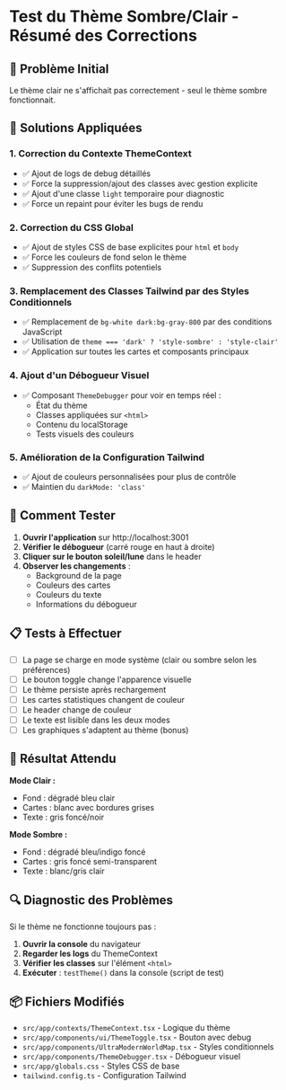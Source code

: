 # Test du Thème Sombre/Clair - Résumé des Corrections

## 🐛 Problème Initial
Le thème clair ne s'affichait pas correctement - seul le thème sombre fonctionnait.

## 🔧 Solutions Appliquées

### 1. **Correction du Contexte ThemeContext**
- ✅ Ajout de logs de debug détaillés
- ✅ Force la suppression/ajout des classes avec gestion explicite
- ✅ Ajout d'une classe `light` temporaire pour diagnostic
- ✅ Force un repaint pour éviter les bugs de rendu

### 2. **Correction du CSS Global**  
- ✅ Ajout de styles CSS de base explicites pour `html` et `body`
- ✅ Force les couleurs de fond selon le thème
- ✅ Suppression des conflits potentiels

### 3. **Remplacement des Classes Tailwind par des Styles Conditionnels**
- ✅ Remplacement de `bg-white dark:bg-gray-800` par des conditions JavaScript
- ✅ Utilisation de `theme === 'dark' ? 'style-sombre' : 'style-clair'`
- ✅ Application sur toutes les cartes et composants principaux

### 4. **Ajout d'un Débogueur Visuel**
- ✅ Composant `ThemeDebugger` pour voir en temps réel :
  - État du thème
  - Classes appliquées sur `<html>`
  - Contenu du localStorage
  - Tests visuels des couleurs

### 5. **Amélioration de la Configuration Tailwind**
- ✅ Ajout de couleurs personnalisées pour plus de contrôle
- ✅ Maintien du `darkMode: 'class'`

## 🧪 Comment Tester

1. **Ouvrir l'application** sur http://localhost:3001
2. **Vérifier le débogueur** (carré rouge en haut à droite)
3. **Cliquer sur le bouton soleil/lune** dans le header
4. **Observer les changements** :
   - Background de la page
   - Couleurs des cartes
   - Couleurs du texte
   - Informations du débogueur

## 📋 Tests à Effectuer

- [ ] La page se charge en mode système (clair ou sombre selon les préférences)
- [ ] Le bouton toggle change l'apparence visuelle
- [ ] Le thème persiste après rechargement
- [ ] Les cartes statistiques changent de couleur
- [ ] Le header change de couleur
- [ ] Le texte est lisible dans les deux modes
- [ ] Les graphiques s'adaptent au thème (bonus)

## 🎯 Résultat Attendu

**Mode Clair :**
- Fond : dégradé bleu clair
- Cartes : blanc avec bordures grises
- Texte : gris foncé/noir

**Mode Sombre :**
- Fond : dégradé bleu/indigo foncé  
- Cartes : gris foncé semi-transparent
- Texte : blanc/gris clair

## 🔍 Diagnostic des Problèmes

Si le thème ne fonctionne toujours pas :

1. **Ouvrir la console** du navigateur
2. **Regarder les logs** du ThemeContext 
3. **Vérifier les classes** sur l'élément `<html>`
4. **Exécuter** : `testTheme()` dans la console (script de test)

## 📦 Fichiers Modifiés

- `src/app/contexts/ThemeContext.tsx` - Logique du thème
- `src/app/components/ui/ThemeToggle.tsx` - Bouton avec debug
- `src/app/components/UltraModernWorldMap.tsx` - Styles conditionnels
- `src/app/components/ThemeDebugger.tsx` - Débogueur visuel
- `src/app/globals.css` - Styles CSS de base
- `tailwind.config.ts` - Configuration Tailwind
